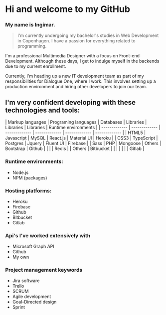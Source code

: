 # Hi and welcome to my GitHub 

### My name is Ingimar. 

> I'm currently undergoing my bachelor's studies in Web Development in Copenhagen. I have a passion for everything related to programming.

I'm a professional Multimedia Designer with a focus on Front-end Development. Although these days, I get to indulge myself in the backends due to my current enrollment.

Currently, I'm heading up a new IT development team as part of my responsibilities for Dialogue One, where I work. This involves setting up a production environment and hiring other developers to join our team.

## I'm very confident developing with these technologies and tools:

| Markup languages  | Programing languages | Databases | Libraries | Libraries | Libraries | Runtime environments |
| ------------- | ------------- | ------------- | ------------- | ------------- | ------------- |
| HTML5  | Javascript  | MySQL | React.js | Material UI | Heroku |
| CSS3 | TypeScript | Postgres | Jquery | Fluent UI | Firebase |
| Sass | PHP | Mongoose | Others | Bootstrap | Github |
|  | | Redis | | Others | Bitbucket |
|  | |  | |  | Gitlab |

### Runtime environments:
* Node.js
* NPM (packages)

### Hosting platforms:
* Heroku
* Firebase
* Github
* Bitbucket
* Gitlab

### Api's I've worked extensively with
* Microsoft Graph API
* Github
* My own

### Project management keywords
* Jira software
* Trello
* SCRUM
* Agile development
* Goal-Directed design
* Sprint
